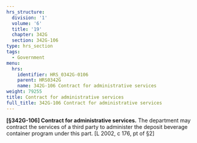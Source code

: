 ```yaml
---
hrs_structure:
  division: '1'
  volume: '6'
  title: '19'
  chapter: 342G
  section: 342G-106
type: hrs_section
tags:
  - Government
menu:
  hrs:
    identifier: HRS_0342G-0106
    parent: HRS0342G
    name: 342G-106 Contract for administrative services
weight: 79255
title: Contract for administrative services
full_title: 342G-106 Contract for administrative services
---
```

**[§342G-106] Contract for administrative services.** The department may contract the services of a third party to administer the deposit beverage container program under this part. [L 2002, c 176, pt of §2]